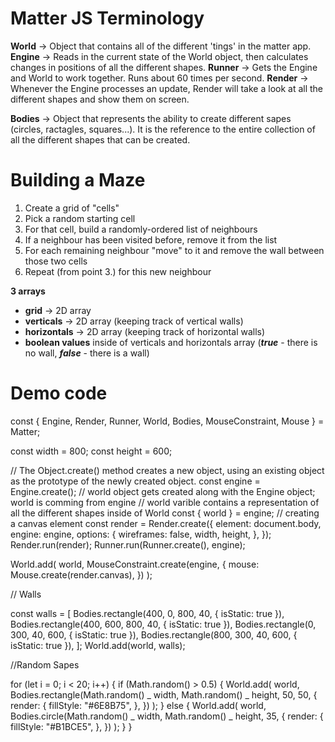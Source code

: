 # Matter JS Terminology

**World** -> Object that contains all of the different 'tings' in the matter app.
**Engine** -> Reads in the current state of the World object, then calculates changes in positions of all the different shapes.
**Runner** -> Gets the Engine and World to work together. Runs about 60 times per second.
**Render** -> Whenever the Engine processes an update, Render will take a look at all the different shapes and show them on screen.

**Bodies** -> Object that represents the ability to create different sapes (circles, ractagles, squares...). It is the reference to the entire collection of all the different shapes that can be created.

# Building a Maze

1. Create a grid of "cells"
2. Pick a random starting cell
3. For that cell, build a randomly-ordered list of neighbours
4. If a neighbour has been visited before, remove it from the list
5. For each remaining neighbour "move" to it and remove the wall between those two cells
6. Repeat (from point 3.) for this new neighbour

**3 arrays**

- **grid** -> 2D array
- **verticals** -> 2D array (keeping track of vertical walls)
- **horizontals** -> 2D array (keeping track of horizontal walls)
- **boolean values** inside of verticals and horizontals array (**_true_** - there is no wall, **_false_** - there is a wall)

# Demo code

const { Engine, Render, Runner, World, Bodies, MouseConstraint, Mouse } =
Matter;

const width = 800;
const height = 600;

// The Object.create() method creates a new object, using an existing object as the prototype of the newly created object.
const engine = Engine.create();
// world object gets created along with the Engine object; world is comming from engine
// world varible contains a representation of all the different shapes inside of World
const { world } = engine;
// creating a canvas element
const render = Render.create({
element: document.body,
engine: engine,
options: {
wireframes: false,
width,
height,
},
});
Render.run(render);
Runner.run(Runner.create(), engine);

World.add(
world,
MouseConstraint.create(engine, {
mouse: Mouse.create(render.canvas),
})
);

// Walls

const walls = [
Bodies.rectangle(400, 0, 800, 40, { isStatic: true }),
Bodies.rectangle(400, 600, 800, 40, { isStatic: true }),
Bodies.rectangle(0, 300, 40, 600, { isStatic: true }),
Bodies.rectangle(800, 300, 40, 600, { isStatic: true }),
];
World.add(world, walls);

//Random Sapes

for (let i = 0; i < 20; i++) {
if (Math.random() > 0.5) {
World.add(
world,
Bodies.rectangle(Math.random() _ width, Math.random() _ height, 50, 50, {
render: {
fillStyle: "#6E8B75",
},
})
);
} else {
World.add(
world,
Bodies.circle(Math.random() _ width, Math.random() _ height, 35, {
render: {
fillStyle: "#B1BCE5",
},
})
);
}
}

